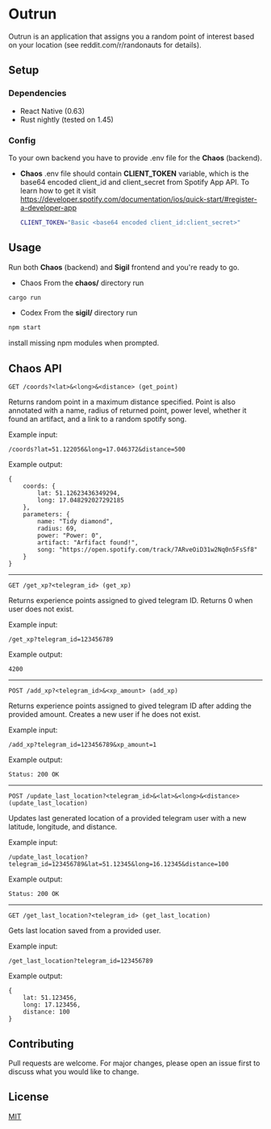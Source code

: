 # Outrun

Outrun is an application that assigns you a random point of interest based on your location (see reddit.com/r/randonauts for details).

## Setup

### Dependencies

- React Native (0.63)
- Rust nightly (tested on 1.45)

### Config

To your own backend you have to provide .env file for the **Chaos** (backend).

- **Chaos** .env file should contain **CLIENT_TOKEN** variable, which is the base64 encoded client_id and client_secret from Spotify App API. To learn how to get it visit https://developer.spotify.com/documentation/ios/quick-start/#register-a-developer-app
  ```bash
  CLIENT_TOKEN="Basic <base64 encoded client_id:client_secret>"
  ```

## Usage

Run both **Chaos** (backend) and **Sigil** frontend and you're ready to go.

- Chaos
  From the **chaos/** directory run

```bash
cargo run
```

- Codex
  From the **sigil/** directory run

```bash
npm start
```

install missing npm modules when prompted.

## Chaos API

```
GET /coords?<lat>&<long>&<distance> (get_point)
```

Returns random point in a maximum distance specified. Point is also annotated with a name, radius of returned point, power level, whether it found an artifact, and a link to a random spotify song.

Example input:

```
/coords?lat=51.122056&long=17.046372&distance=500
```

Example output:

```
{
    coords: {
        lat: 51.12623436349294,
        long: 17.048292027292185
    },
    parameters: {
        name: "Tidy diamond",
        radius: 69,
        power: "Power: 0",
        artifact: "Arfifact found!",
        song: "https://open.spotify.com/track/7ARveOiD31w2Nq0n5FsSf8"
    }
}
```

---

```
GET /get_xp?<telegram_id> (get_xp)
```

Returns experience points assigned to gived telegram ID. Returns 0 when user does not exist.

Example input:

```
/get_xp?telegram_id=123456789
```

Example output:

```
4200
```

---

```
POST /add_xp?<telegram_id>&<xp_amount> (add_xp)
```

Returns experience points assigned to gived telegram ID after adding the provided amount. Creates a new user if he does not exist.

Example input:

```
/add_xp?telegram_id=123456789&xp_amount=1
```

Example output:

```
Status: 200 OK
```

---

```
POST /update_last_location?<telegram_id>&<lat>&<long>&<distance> (update_last_location)
```

Updates last generated location of a provided telegram user with a new latitude, longitude, and distance.

Example input:

```
/update_last_location?telegram_id=123456789&lat=51.12345&long=16.12345&distance=100
```

Example output:

```
Status: 200 OK
```

---

```
GET /get_last_location?<telegram_id> (get_last_location)
```

Gets last location saved from a provided user.

Example input:

```
/get_last_location?telegram_id=123456789
```

Example output:

```
{
    lat: 51.123456,
    long: 17.123456,
    distance: 100
}
```

## Contributing

Pull requests are welcome. For major changes, please open an issue first to discuss what you would like to change.

## License

[MIT](https://choosealicense.com/licenses/mit/)

